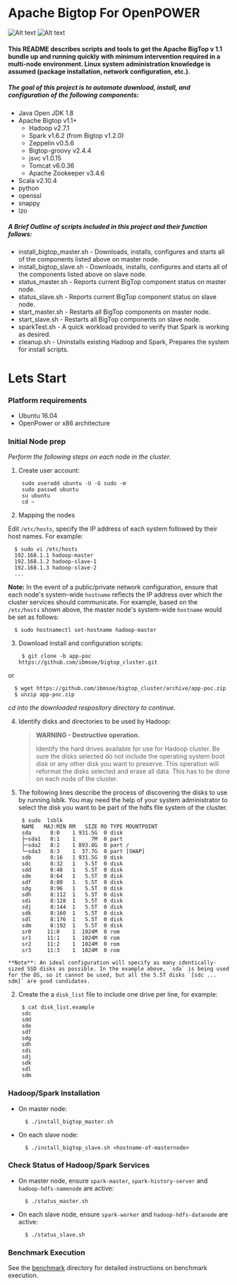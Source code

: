 # Apache Bigtop For OpenPOWER

![Alt text](http://www.scientificcomputing.com/sites/scientificcomputing.com/files/openpower_foundation_ml.jpg)
![Alt text](https://cwiki.apache.org/confluence/download/thumbnails/27850921/pb-bigtop.png?version=1&modificationDate=1413827725000&api=v2)
#### This README describes scripts and tools to get the Apache BigTop v 1.1 bundle up and running quickly with minimum intervention required in a multi-node environment.  Linux system administration knowledge is assumed (package installation, network configuration, etc.).
##### The goal of this project is to automate download, install, and configuration of the following components:
- Java Open JDK 1.8 
- Apache Bigtop  v1.1+ 
  * Hadoop  v2.7.1
  * Spark  v1.6.2 (from Bigtop v1.2.0)
  * Zeppelin  v0.5.6
  * Bigtop-groovy  v2.4.4
  * jsvc  v1.0.15
  * Tomcat  v6.0.36
  * Apache Zookeeper  v3.4.6
- Scala  v2.10.4
- python
- openssl
- snappy
- lzo

##### A Brief Outline of scripts included in this project and their function follows:
- install_bigtop_master.sh - Downloads, installs, configures and starts all of the components listed above on master node.
- install_bigtop_slave.sh - Downloads, installs, configures and starts all of the components listed above on slave node.
- status_master.sh - Reports current BigTop component status on master node.
- status_slave.sh - Reports current BigTop component status on slave node.
- start_master.sh - Restarts all BigTop components on master node.
- start_slave.sh - Restarts all BigTop components on slave node.
- sparkTest.sh - A quick workload provided to verify that Spark is working as desired.
- cleanup.sh - Uninstalls existing Hadoop and Spark, Prepares the system for install scripts.

# Lets Start 
### Platform requirements 
- Ubuntu 16.04
- OpenPower or x86 architecture 

### Initial Node prep

*Perform the following steps on each node in the cluster.*

1. Create user account:

        sudo useradd ubuntu -U -G sudo -m
        sudo passwd ubuntu
        su ubuntu
        cd ~

2. Mapping the nodes

  Edit `/etc/hosts`, specify the IP address of each system followed by their host names. For example:

      $ sudo vi /etc/hosts
      192.168.1.1 hadoop-master 
      192.168.1.2 hadoop-slave-1 
      192.168.1.3 hadoop-slave-2
      ...

  **Note:** In the event of a public/private network configuration, ensure that each node's system-wide `hostname` reflects the IP address over which the cluster services should communicate. For example, based on the `/etc/hosts` shown above, the master node's system-wide `hostname` would be set as follows:
    
      $ sudo hostnamectl set-hostname hadoop-master

3. Download install and configuration scripts:

        $ git clone -b app-poc https://github.com/ibmsoe/bigtop_cluster.git

  or

      $ wget https://github.com/ibmsoe/bigtop_cluster/archive/app-poc.zip
      $ unzip app-poc.zip

  *cd into the downloaded respository directory to continue.*

4. Identify disks and directories to be used by Hadoop:

      >**WARNING - Destructive operation.**
      >
      >Identify the hard drives available for use for Hadoop cluster. Be sure the disks selected 
      >do not include the operating system boot disk or any other disk you want to preserve.
      >This operation will reformat the disks selected and erase all data. 
      >This has to be done on each node of the cluster.

  1. The following lines describe the process of discovering the disks to use by running lsblk.
  You may need the help of your system administrator to select the disk you want to be part of the hdfs
  file system of the cluster.

          $ sudo  lsblk
          NAME   MAJ:MIN RM   SIZE RO TYPE MOUNTPOINT
          sda      8:0    1 931.5G  0 disk 
          ├─sda1   8:1    1     7M  0 part 
          ├─sda2   8:2    1 893.8G  0 part /
          └─sda3   8:3    1  37.7G  0 part [SWAP]
          sdb      8:16   1 931.5G  0 disk 
          sdc      8:32   1   5.5T  0 disk 
          sdd      8:48   1   5.5T  0 disk 
          sde      8:64   1   5.5T  0 disk 
          sdf      8:80   1   5.5T  0 disk 
          sdg      8:96   1   5.5T  0 disk 
          sdh      8:112  1   5.5T  0 disk 
          sdi      8:128  1   5.5T  0 disk 
          sdj      8:144  1   5.5T  0 disk 
          sdk      8:160  1   5.5T  0 disk 
          sdl      8:176  1   5.5T  0 disk 
          sdm      8:192  1   5.5T  0 disk 
          sr0     11:0    1  1024M  0 rom  
          sr1     11:1    1  1024M  0 rom  
          sr2     11:2    1  1024M  0 rom  
          sr3     11:3    1  1024M  0 rom  

    **Note**: An ideal configuration will specify as many identically-sized SSD disks as possible. In the example above, `sda` is being used for the OS, so it cannot be used, but all the 5.5T disks `[sdc ... sdm]` are good candidates.

  2. Create the a `disk_list` file to include one drive per line, for example:

          $ cat disk_list.example
          sdc
          sdd
          sde
          sdf
          sdg
          sdh
          sdi
          sdj
          sdk
          sdl
          sdm

### Hadoop/Spark Installation

- On master node:

        $ ./install_bigtop_master.sh

- On each slave node:

        $ ./install_bigtop_slave.sh <hostname-of-masternode>

### Check Status of Hadoop/Spark Services

- On master node, ensure `spark-master`, `spark-history-server` and `hadoop-hdfs-namenode` are active:

        $ ./status_master.sh

- On each slave node, ensure `spark-worker` and `hadoop-hdfs-datanode` are active:

        $ ./status_slave.sh

### Benchmark Execution

See the [benchmark](benchmark) directory for detailed instructions on benchmark execution.
